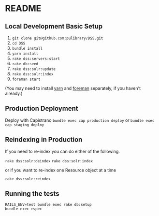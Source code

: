 # README

## Local Development Basic Setup

1. ```git clone git@github.com:pulibrary/DSS.git```
1. ```cd DSS```
1. ```bundle install```
1. ```yarn install```
1. ```rake dss:servers:start```
1. ```rake db:seed```
1. ```rake dss:solr:update```
1. ```rake dss:solr:index```
1. ```foreman start```

(You may need to install [yarn](https://yarnpkg.com/lang/en/docs/install/#mac-stable) and [foreman](https://github.com/ddollar/foreman) separately, if you haven't already.)

## Production Deployment
Deploy with Capistrano
```bundle exec cap production deploy```
or
```bundle exec cap staging deploy```

## Reindexing in Production

If you need to re-index you can do either of the following.

```rake dss:solr:deindex```
```rake dss:solr:index```

or if you want to re-index one Resource object at a time

```rake dss:solr:reindex```

## Running the tests

```
RAILS_ENV=test bundle exec rake db:setup
bundle exec rspec
```